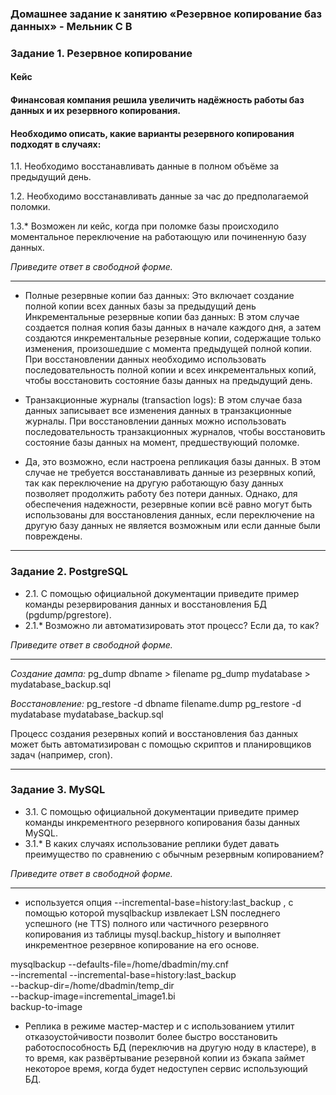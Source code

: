 ### Домашнее задание к занятию «Резервное копирование баз данных» - Мельник С В

### Задание 1. Резервное копирование

#### Кейс

#### Финансовая компания решила увеличить надёжность работы баз данных и их резервного копирования.

#### Необходимо описать, какие варианты резервного копирования подходят в случаях:

1.1. Необходимо восстанавливать данные в полном объёме за предыдущий день.

1.2. Необходимо восстанавливать данные за час до предполагаемой поломки.

1.3.\* Возможен ли кейс, когда при поломке базы происходило моментальное переключение на работающую или починенную базу данных.

_Приведите ответ в свободной форме._

---

- Полные резервные копии баз данных: Это включает создание полной копии всех данных базы за предыдущий день Инкрементальные резервные копии баз данных: В этом случае создается полная копия базы данных в начале каждого дня, а затем создаются инкрементальные резервные копии, содержащие только изменения, произошедшие с момента предыдущей полной копии. При восстановлении данных необходимо использовать последовательность полной копии и всех инкрементальных копий, чтобы восстановить состояние базы данных на предыдущий день.

- Транзакционные журналы (transaction logs): В этом случае база данных записывает все изменения данных в транзакционные журналы. При восстановлении данных можно использовать последовательность транзакционных журналов, чтобы восстановить состояние базы данных на момент, предшествующий поломке.

- Да, это возможно, если настроена репликация базы данных. В этом случае не требуется восстанавливать данные из резервных копий, так как переключение на другую работающую базу данных позволяет продолжить работу без потери данных. Однако, для обеспечения надежности, резервные копии всё равно могут быть использованы для восстановления данных, если переключение на другую базу данных не является возможным или если данные были повреждены.

---

### Задание 2. PostgreSQL

- 2.1. С помощью официальной документации приведите пример команды резервирования данных и восстановления БД (pgdump/pgrestore).
- 2.1.\* Возможно ли автоматизировать этот процесс? Если да, то как?

_Приведите ответ в свободной форме._

---

_Создание дампа:_
pg_dump dbname > filename
pg_dump mydatabase > mydatabase_backup.sql

_Восстановление:_
pg_restore -d dbname filename.dump
pg_restore -d mydatabase mydatabase_backup.sql

Процесс создания резервных копий и восстановления баз данных может быть автоматизирован с помощью скриптов и планировщиков задач (например, cron).

---

### Задание 3. MySQL

- 3.1. С помощью официальной документации приведите пример команды инкрементного резервного копирования базы данных MySQL.
- 3.1.\* В каких случаях использование реплики будет давать преимущество по сравнению с обычным резервным копированием?

_Приведите ответ в свободной форме._

---

- используется опция --incremental-base=history:last_backup , с помощью которой mysqlbackup извлекает LSN последнего успешного (не TTS) полного или частичного резервного копирования из таблицы mysql.backup_history и выполняет инкрементное резервное копирование на его основе.

mysqlbackup --defaults-file=/home/dbadmin/my.cnf \
 --incremental --incremental-base=history:last_backup \
 --backup-dir=/home/dbadmin/temp_dir \
 --backup-image=incremental_image1.bi \
 backup-to-image

- Реплика в режиме мастер-мастер и с использованием утилит отказоустойчивости позволит более быстро восстановить работоспособность БД (переключив на другую ноду в кластере), в то время, как развёртывание резервной копии из бэкапа займет некоторое время, когда будет недоступен сервис использующий БД.
